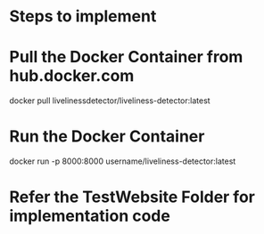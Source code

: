 # Steps to implement 

# Pull the Docker Container from hub.docker.com
docker pull livelinessdetector/liveliness-detector:latest

# Run the Docker Container
docker run -p 8000:8000 username/liveliness-detector:latest

# Refer the TestWebsite Folder for implementation code